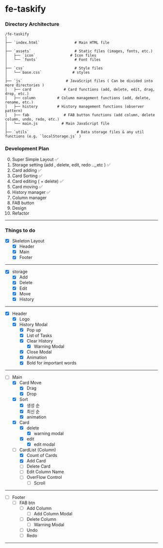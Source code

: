 # fe-taskify

### Directory Architecture

```
/fe-taskify
│
├── `index.html`                # Main HTML file
│
├── `assets`                    # Static files (images, fonts, etc.)
│   ├── `icon`                # Icon files
│   └── `fonts`                 # Font files
│
├── `css`                       # Style files
│   └──`base.css`              # styles
│
├── `js`                    # JavaScript files ( Can be divided into more directories )
│   ├── card               # Card functions (add, delete, edit, drag, drop, etc.)
│   ├── column          # Column management functions (add, delete, rename, etc.)
│   ├── history         # History management functions (observer pattern)
│   ├── fab                # FAB button functions (add column, delete column, undo, redo, etc.)
│   └── main.js           # Main JavaScript file
│
├── `utils`                      # Data storage files & any util functions (e.g. `localStorage.js` )

```

### Development Plan

0. Super Simple Layout ✅
1. Storage setting (add , delete, edit, redo ..,,etc ) ✅
2. Card adding ✅
3. Card Sorting ✅
4. Card editing ( + delete) ✅
5. Card moving ✅
6. History manager ✅
7. Column manager
8. FAB button
9. Design
10. Refactor

---

### Things to do

- [x] Skeleton Layout
  - [x] Header
  - [x] Main
  - [x] Footer

---

- [x] storage
  - [x] Add
  - [x] Delete
  - [x] Edit
  - [x] Move
  - [x] History

---

- [x] Header
  - [x] Logo
  - [x] History Modal
    - [x] Pop up
    - [x] List of Tasks
    - [x] Clear History
      - [x] Warning Modal
    - [x] Close Modal
    - [x] Animation
    - [x] Bold for important words

---

- [ ] Main
  - [x] Card Move
    - [x] Drag
    - [x] Drop
  - [x] Sort
    - [x] 생성 순
    - [x] 최신 순
    - [x] animation
  - [x] Card
    - [x] delete
      - [x] warning modal
    - [x] edit
      - [x] edit modal
  - [ ] CardList (Column)
    - [x] Count of Cards
    - [x] Add Card
    - [ ] Delete Card
    - [ ] Edit Column Name
    - [ ] OverFlow Control
      - [ ] Scroll

---

- [ ] Footer
  - [ ] FAB btn
    - [ ] Add Column
      - [ ] Add Column Modal
    - [ ] Delete Column
      - [ ] Warning Modal
    - [ ] Undo
    - [ ] Redo

---
